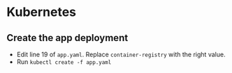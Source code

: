 # Kubernetes

## Create the app deployment
- Edit line 19 of `app.yaml`. Replace `container-registry` with the right value.
- Run `kubectl create -f app.yaml`